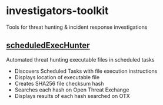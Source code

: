 # investigators-toolkit
Tools for threat hunting & incident response investigations

## [scheduledExecHunter](https://github.com/ndr-repo/investigators-toolkit/blob/main/scheduledExecHunter.ps1)
Automated threat hunting executable files in scheduled tasks  
  - Discovers Scheduled Tasks with file execution instructions
  - Displays location of executable file
  - Creates SHA256 file checksum hash
  - Searches each hash on Open Threat Exchange
  - Displays results of each hash searched on OTX
